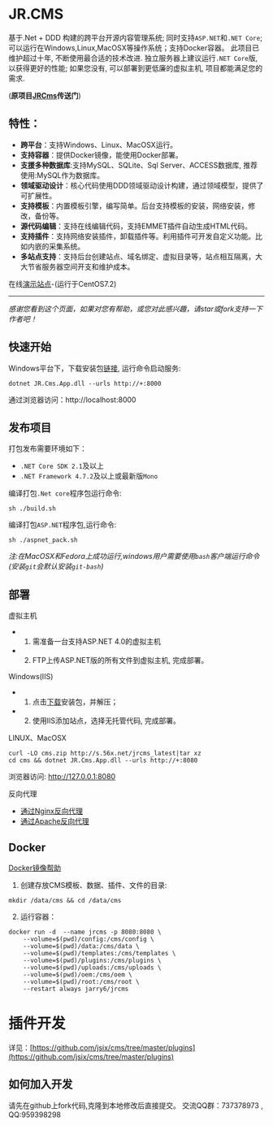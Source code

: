 ﻿# JR.CMS #

基于.Net + DDD 构建的跨平台开源内容管理系统; 同时支持`ASP.NET`和`.NET Core`; 可以运行在Windows,Linux,MacOSX等操作系统；支持Docker容器。
此项目已维护超过十年, 不断使用最合适的技术改进. 独立服务器上建议运行`.NET Core`版, 以获得更好的性能; 如果您没有, 可以部署到更低廉的虚拟主机,
项目都能满足您的需求. 

(__原项目[JRCms](https://github.com/ixre/cms)传送门__)

## 特性：

- **跨平台**：支持Windows、Linux、MacOSX运行。
- **支持容器**：提供Docker镜像，能使用Docker部署。
- **支援多种数据库**:支持MySQL、SQLite、Sql Server、ACCESS数据库, 推荐使用:MySQL作为数据库。
- **领域驱动设计**：核心代码使用DDD领域驱动设计构建，通过领域模型，提供了可扩展性。
- **支持模板**：内置模板引擎，编写简单。后台支持模板的安装，网络安装，修改，备份等。
- **源代码编辑**：支持在线编辑代码，支持EMMET插件自动生成HTML代码。
- **支持插件**：支持网络安装插件，卸载插件等。利用插件可开发自定义功能。比如内嵌的采集系统。
- **多站点支持**：支持后台创建站点、域名绑定、虚拟目录等，站点相互隔离，大大节省服务器空间开支和维护成本。

在线[演示站点](http://www.cms.to2.net)-(运行于CentOS7.2) 

------------------------------------------------------------------------
*感谢您看到这个页面，如果对您有帮助，或您对此感兴趣，请star或fork支持一下作者吧！*


## 快速开始

Windows平台下，下载安装包[链接](http://s.56x.net/jrcms_latest), 运行命令启动服务:
```
dotnet JR.Cms.App.dll --urls http://+:8000
```
通过浏览器访问：http://localhost:8000

## 发布项目

打包发布需要环境如下：
- `.NET Core SDK 2.1`及以上 
- `.NET Framework 4.7.2`及以上或最新版`Mono`

编译打包`.Net core`程序包运行命令:
```
sh ./build.sh
```
编译打包`ASP.NET`程序包,运行命令:
```
sh ./aspnet_pack.sh
```

_注:在MacOSX和Fedora上成功运行,windows用户需要使用`bash`客户端运行命令(安装`git`会默认安装`git-bash`)_

## 部署 ##

虚拟主机

- 1. 需准备一台支持ASP.NET 4.0的虚拟主机
- 2. FTP上传ASP.NET版的所有文件到虚拟主机, 完成部署。

Windows(IIS)
 
- 1. 点击[下载](http://s.to2.net/jrcms_latest)安装包，并解压；
- 2. 使用IIS添加站点，选择无托管代码, 完成部署。

LINUX、MacOSX
```
curl -LO cms.zip http://s.56x.net/jrcms_latest|tar xz
cd cms && dotnet JR.Cms.App.dll --urls http://+:8080
```
浏览器访问: http://127.0.0.1:8080

反向代理

- [通过Nginx反向代理](doc/nginx-proxy.md)
- [通过Apache反向代理](doc/apache-proxy.md)

## Docker ##

[Docker镜像帮助](https://hub.docker.com/r/jarry6/jrcms)

1. 创建存放CMS模板、数据、插件、文件的目录:
```
mkdir /data/cms && cd /data/cms
```

2. 运行容器：
```
docker run -d  --name jrcms -p 8080:8080 \
    --volume=$(pwd)/config:/cms/config \
    --volume=$(pwd)/data:/cms/data \
    --volume=$(pwd)/templates:/cms/templates \
    --volume=$(pwd)/plugins:/cms/plugins \
    --volume=$(pwd)/uploads:/cms/uploads \
    --volume=$(pwd)/oem:/cms/oem \
    --volume=$(pwd)/root:/cms/root \
    --restart always jarry6/jrcms
```

# 插件开发 #
详见：[https://github.com/jsix/cms/tree/master/plugins](https://github.com/jsix/cms/tree/master/plugins)

## 如何加入开发 ##

请先在github上fork代码,克隆到本地修改后直接提交。 交流QQ群：737378973 , QQ:959398298
